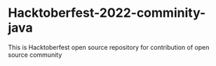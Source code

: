 # Hacktoberfest-2022-comminity-java
This is Hacktoberfest open source repository for contribution of open source community
